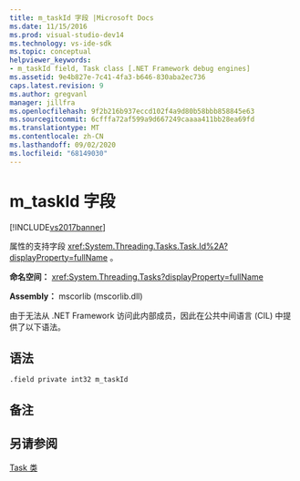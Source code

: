 ```yaml
---
title: m_taskId 字段 |Microsoft Docs
ms.date: 11/15/2016
ms.prod: visual-studio-dev14
ms.technology: vs-ide-sdk
ms.topic: conceptual
helpviewer_keywords:
- m_taskId field, Task class [.NET Framework debug engines]
ms.assetid: 9e4b827e-7c41-4fa3-b646-830aba2ec736
caps.latest.revision: 9
ms.author: gregvanl
manager: jillfra
ms.openlocfilehash: 9f2b216b937eccd102f4a9d80b58bbb858845e63
ms.sourcegitcommit: 6cfffa72af599a9d667249caaaa411bb28ea69fd
ms.translationtype: MT
ms.contentlocale: zh-CN
ms.lasthandoff: 09/02/2020
ms.locfileid: "68149030"
---
```

# <a name="m_taskid-field"></a>m_taskId 字段
[!INCLUDE[vs2017banner](../../includes/vs2017banner.md)]

属性的支持字段 <xref:System.Threading.Tasks.Task.Id%2A?displayProperty=fullName> 。  
  
 **命名空间：** <xref:System.Threading.Tasks?displayProperty=fullName>  
  
 **Assembly：** mscorlib (mscorlib.dll)   
  
 由于无法从 .NET Framework 访问此内部成员，因此在公共中间语言 (CIL) 中提供了以下语法。  
  
## <a name="syntax"></a>语法  
  
```  
.field private int32 m_taskId  
```  
  
## <a name="remarks"></a>备注  
  
## <a name="see-also"></a>另请参阅  
 [Task 类](../../extensibility/debugger/task-class-internal-members.md)
